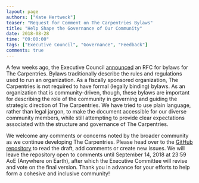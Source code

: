 ```yaml
---
layout: page
authors: ["Kate Hertweck"]
teaser: "Request for Comment on The Carpentries Bylaws"
title: "Help Shape the Governance of Our Community"
date: 2018-08-28
time: "09:00:00"
tags: ["Executive Council", "Governance", "Feedback"]
comments: true
---
```


A few weeks ago, the Executive Council [announced](https://carpentries.org/blog/2018/07/ec-rfc-overview/) 
an RFC for bylaws for The Carpentries. Bylaws traditionally describe the rules 
and regulations used to run an organization. As a fiscally sponsored organization, 
The Carpentries is not required to have formal (legally binding) bylaws. As an 
organization that is community-driven, though, these bylaws are important for 
describing the role of the community in governing and guiding the strategic 
direction of The Carpentries. We have tried to use plain language, rather than 
legal jargon, to make the document accessible for our diverse community members, 
while still attempting to provide clear expectations associated with the 
structure and governance of The Carpentries. 

We welcome any comments or concerns noted by the broader community as we 
continue developing The Carpentries. Please head over to the [GitHub repository](https://github.com/carpentries/2018_Bylaws) to read the draft, add 
comments or create new issues. We will leave the repository open to comments 
until September 14, 2018 at 23:59 AoE (Anywhere on Earth), after which the 
Executive Committee will revise and vote on the final version. Thank you in 
advance for your efforts to help form a cohesive and inclusive community!
